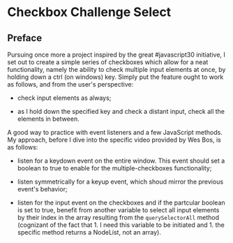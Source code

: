 # Checkbox Challenge Select

## Preface

Pursuing once more a project inspired by the great #javascript30 initiative, I set out to create a simple series of checkboxes which allow for a neat functionality, namely the ability to check multiple input elements at once, by holding down a ctrl (on windows) key. Simply put the feature ought to work as follows, and from the user's perspective:

- check input elements as always;

- as I hold down the specified key and check a distant input, check all the elements in between.

A good way to practice with event listeners and a few JavaScript methods. My approach, before I dive into the specific video provided by Wes Bos, is as follows:

- listen for a keydown event on the entire window. This event should set a boolean to true to enable for the multiple-checkboxes functionality;

- listen symmetrically for a keyup event, which shoud mirror the previous event's behavior;

- listen for the input event on the checkboxes and if the partcular boolean is set to true, benefit from another variable to select all input elements by their index in the array resulting from the `querySelectorAll` method (cognizant of the fact that 1. I need this variable to be initiated and 1. the specific method returns a NodeList, not an array).

